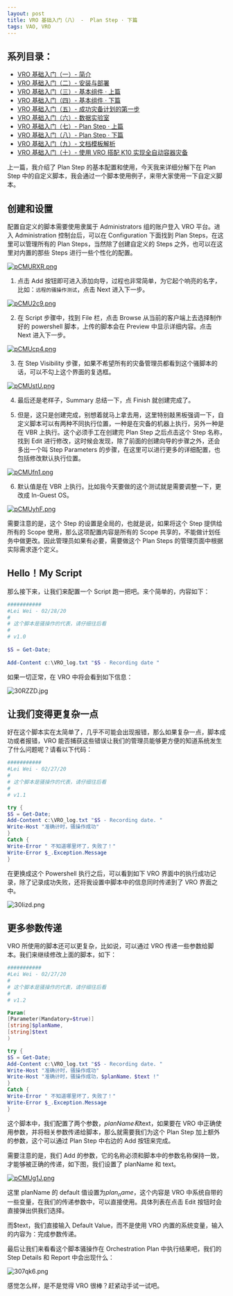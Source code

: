 ```yaml
---
layout: post
title: VRO 基础入门（八） -  Plan Step · 下篇
tags: VAO, VRO
---
```


## 系列目录：

- [VRO 基础入门（一）-  简介](https://blog.backupnext.cloud/2023/05/VRO-v6-Guide-01/)
- [VRO 基础入门（二）-  安装与部署](https://blog.backupnext.cloud/2023/05/VRO-v6-Guide-02/)
- [VRO 基础入门（三）-  基本组件 · 上篇](https://blog.backupnext.cloud/2023/05/VRO-v6-Guide-03/)
- [VRO 基础入门（四）-  基本组件 · 下篇](https://blog.backupnext.cloud/2023/05/VRO-v6-Guide-04/)
- [VRO 基础入门（五）-  成功灾备计划的第一步](https://blog.backupnext.cloud/2023/06/VRO-v6-Guide-05/)
- [VRO 基础入门（六）-  数据实验室](https://blog.backupnext.cloud/2023/06/VRO-v6-Guide-06/)
- [VRO 基础入门（七）-  Plan Step  · 上篇](https://blog.backupnext.cloud/2023/06/VRO-v6-Guide-07/)
- [VRO 基础入门（八）-  Plan Step  · 下篇](https://blog.backupnext.cloud/2023/06/VRO-v6-Guide-08/)
- [VRO 基础入门（九）-  文档模板解析](https://blog.backupnext.cloud/2023/10/VRO-v6-Guide-09/)
- [VRO 基础入门（十）-  使用 VRO 搭配 K10 实现全自动容器灾备](https://blog.backupnext.cloud/2023/11/VRO-v6-Guide-10/)

上一篇，我介绍了 Plan Step 的基本配置和使用，今天我来详细分解下在 Plan Step 中的自定义脚本，我会通过一个脚本使用例子，来带大家使用一下自定义脚本。

## 创建和设置

配置自定义的脚本需要使用隶属于 Administrators 组的账户登入 VRO 平台。进入 Administration 控制台后，可以在 Configuration 下面找到 Plan Steps，在这里可以管理所有的 Plan Steps，当然除了创建自定义的 Steps 之外，也可以在这里对内置的那些 Steps 进行一些个性化的配置。

[![pCMURXR.png](https://s1.ax1x.com/2023/06/16/pCMURXR.png)](https://imgse.com/i/pCMURXR)

1. 点击 Add 按钮即可进入添加向导，过程也非常简单，为它起个响亮的名字，比如：`远程的骚操作测试`，点击 Next 进入下一步。

[![pCMU2c9.png](https://s1.ax1x.com/2023/06/16/pCMU2c9.png)](https://imgse.com/i/pCMU2c9)

2. 在 Script 步骤中，找到 File 栏，点击 Browse 从当前的客户端上去选择制作好的 powershell 脚本，上传的脚本会在 Preview 中显示详细内容。点击 Next 进入下一步。

[![pCMUcp4.png](https://s1.ax1x.com/2023/06/16/pCMUcp4.png)](https://imgse.com/i/pCMUcp4)

3. 在 Step Visibility 步骤，如果不希望所有的灾备管理员都看到这个骚脚本的话，可以不勾上这个界面的复选框。

[![pCMUstU.png](https://s1.ax1x.com/2023/06/16/pCMUstU.png)](https://imgse.com/i/pCMUstU)

4. 最后还是老样子，Summary 总结一下，点 Finish 就创建完成了。

5. 但是，这只是创建完成，别想着就马上拿去用，这里特别敲黑板强调一下，自定义脚本可以有两种不同执行位置，一种是在灾备的机器上执行，另外一种是在 VBR 上执行。这个必须手工在创建完 Plan Step 之后点击这个 Step 名称，找到 Edit 进行修改，这时候会发现，除了前面的创建向导的步骤之外，还会多出一个叫 Step Parameters 的步骤，在这里可以进行更多的详细配置，也包括修改默认执行位置。

[![pCMUfn1.png](https://s1.ax1x.com/2023/06/16/pCMUfn1.png)](https://imgse.com/i/pCMUfn1)

6. 默认值是在 VBR 上执行。比如我今天要做的这个测试就是需要调整一下，更改成 In-Guest OS。

[![pCMUyhF.png](https://s1.ax1x.com/2023/06/16/pCMUyhF.png)](https://imgse.com/i/pCMUyhF)

需要注意的是，这个 Step 的设置是全局的，也就是说，如果将这个 Step 提供给所有的 Scope 使用，那么这项配置内容是所有的 Scope 共享的，不能做计划任务中做更改。因此管理员如果有必要，需要做这个 Plan Steps 的管理页面中根据实际需求逐个定义。

##  Hello！My Script

那么接下来，让我们来配置一个 Script 跑一把吧。来个简单的，内容如下：

```powershell
###########
#Lei Wei - 02/28/20
#
# 这个脚本是骚操作的代表，请仔细往后看
#
# v1.0
 
$S = Get-Date;
 
Add-Content c:\VRO_log.txt "$S - Recording date "
```

如果一切正常，在 VRO 中将会看到如下信息：

![30RZZD.jpg](https://s2.ax1x.com/2020/02/27/30RZZD.jpg)

## 让我们变得更复杂一点

好在这个脚本实在太简单了，几乎不可能会出现报错，那么如果复杂一点，脚本成功或者报错，VRO 能否捕获这些错误让我们的管理员能够更方便的知道系统发生了什么问题呢？请看以下代码：

```powershell
###########
#Lei Wei - 02/27/20
#
# 这个脚本是骚操作的代表，请仔细往后看
#
# v1.1

try {
$S = Get-Date;
Add-Content c:\VRO_log.txt "$S - Recording date. "
Write-Host "准确计时，骚操作成功"
}
Catch {
Write-Error " 不知道哪里坏了，失败了！"
Write-Error $_.Exception.Message
}
```

在更换成这个 Powershell 执行之后，可以看到如下 VRO 界面中的执行成功记录，除了记录成功失败，还将我设置中脚本中的信息同时传递到了 VRO 界面之中。

![30Iizd.png](https://s2.ax1x.com/2020/02/27/30Iizd.png)

## 更多参数传递

VRO 所使用的脚本还可以更复杂，比如说，可以通过 VRO 传递一些参数给脚本。我们来继续修改上面的脚本，如下：

```powershell
###########
#Lei Wei - 02/27/20
#
# 这个脚本是骚操作的代表，请仔细往后看
#
# v1.2

Param(
[Parameter(Mandatory=$true)]
[string]$planName,
[string]$text
)

try {
$S = Get-Date;
Add-Content c:\VRO_log.txt "$S - Recording date. "
Write-Host "准确计时，骚操作成功"
Write-Host "准确计时，骚操作成功，$planName，$text !"
}
Catch {
Write-Error " 不知道哪里坏了，失败了！"
Write-Error $_.Exception.Message
}
```

这个脚本中，我们配置了两个参数，$planName 和$text，如果要在 VRO 中正确使用参数，并将相关参数传递给脚本，那么就需要我们为这个 Plan Step 加上额外的参数，这个可以通过 Plan Step 中右边的 Add 按钮来完成。

需要注意的是，我们 Add 的参数，它的名称必须和脚本中的参数名称保持一致，才能够被正确的传递，如下图，我们设置了 planName 和 text。

[![pCMUg1J.png](https://s1.ax1x.com/2023/06/16/pCMUg1J.png)](https://imgse.com/i/pCMUg1J)

这里 planName 的 default 值设置为$plan_name$，这个内容是 VRO 中系统自带的一些变量，在我们的传递参数中，可以直接使用。具体列表在点击 Edit 按钮时会直接弹出供我们选择。

而$text，我们直接输入 Default Value，而不是使用 VRO 内置的系统变量，输入的内容为：完成参数传递。

最后让我们来看看这个脚本骚操作在 Orchestration Plan 中执行结果吧，我们的 Step Details 和 Report 中会出现什么：

![307qk6.png](https://s2.ax1x.com/2020/02/28/307qk6.png)

感觉怎么样，是不是觉得 VRO 很棒？赶紧动手试一试吧。
